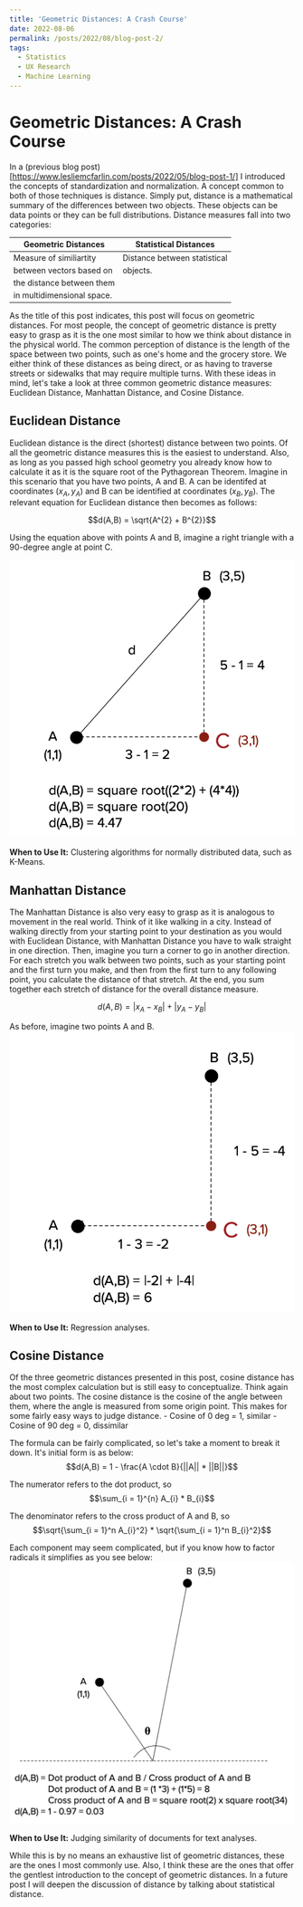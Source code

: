 ```yaml
---
title: 'Geometric Distances: A Crash Course'
date: 2022-08-06
permalink: /posts/2022/08/blog-post-2/
tags:
  - Statistics
  - UX Research
  - Machine Learning
---
```


# Geometric Distances: A Crash Course

In a (previous blog post)[https://www.lesliemcfarlin.com/posts/2022/05/blog-post-1/] I introduced the concepts of standardization and normalization. A concept common to both of those techniques is distance. Simply put, distance is a mathematical summary of the differences between two objects. These objects can be data points or they can be full distributions. Distance measures fall into two categories:

|     Geometric Distances    |     Statistical Distances     |
 ----------------------------|-------------------------------
 Measure of similiartity     | Distance between statistical  
 between vectors based on    | objects.                      
 the distance between them   |                               
 in multidimensional space.  |                               


As the title of this post indicates, this post will focus on geometric distances. For most people, the concept of geometric distance is pretty easy to grasp as it is the one most similar to how we think about distance in the physical world. The common perception of distance is the length of the space between two points, such as one's home and the grocery store. We either think of these distances as being direct, or as having to traverse streets or sidewalks that may require multiple turns. With these ideas in mind, let's take a look at three common geometric distance measures: Euclidean Distance, Manhattan Distance, and Cosine Distance.

## Euclidean Distance
Euclidean distance is the direct (shortest) distance between two points. Of all the geometric distance measures this is the easiest to understand. Also, as long as you passed high school geometry you already know how to calculate it as it is the square root of the Pythagorean Theorem. Imagine in this scenario that you have two points, A and B. A can be identifed at coordinates $(x_{A}, y_{A})$ and B can be identified at coordinates $(x_{B}, y_{B})$. The relevant equation for Euclidean distance then becomes as follows:

$$d(A,B) = \sqrt{A^{2} + B^{2}}$$

Using the equation above with points A and B, imagine a right triangle with a 90-degree angle at point C.

![Euclidean Distance Example](https://github.com/lammypi/lammypi.github.io/blob/master/images/euclidean_distance2.png)

__When to Use It:__ Clustering algorithms for normally distributed data, such as K-Means.

## Manhattan Distance
The Manhattan Distance is also very easy to grasp as it is analogous to movement in the real world. Think of it like walking in a city. Instead of walking directly from your starting point to your destination as you would with Euclidean Distance, with Manhattan Distance you have to walk straight in one direction. Then, imagine you turn a corner to go in another direction. For each stretch you walk between two points, such as your starting point and the first turn you make, and then from the first turn to any following point, you calculate the distance of that stretch. At the end, you sum together each stretch of distance for the overall distance measure.

$$d(A,B) = |x_{A} - x_{B}| + |y_{A} - y_{B}|$$

As before, imagine two points A and B.
![Manhattan Distance Example](https://github.com/lammypi/lammypi.github.io/blob/master/images/manhattan_distance.png)

__When to Use It:__ Regression analyses.

## Cosine Distance
Of the three geometric distances presented in this post, cosine distance has the most complex calculation but is still easy to conceptualize. Think again about two points. The cosine distance is the cosine of the angle between them, where the angle is measured from some origin point. This makes for some fairly easy ways to judge distance. 
			- Cosine of 0 deg = 1, similar
			- Cosine of 90 deg = 0, dissimilar
      
 The formula can be fairly complicated, so let's take a moment to break it down. It's initial form is as below:
 $$d(A,B) = 1 - \frac{A \cdot B}{||A|| * ||B||}$$
 
 The numerator refers to the dot product, so $$\sum_{i = 1}^{n} A_{i} * B_{i}$$
 
 The denominator refers to the cross product of A and B, so  $$\sqrt{\sum_{i = 1}^n A_{i}^2} * \sqrt{\sum_{i = 1}^n B_{i}^2}$$
 
 Each component may seem complicated, but if you know how to factor radicals it simplifies as you see below:
 ![Cosine Distance Example](https://github.com/lammypi/lammypi.github.io/blob/master/images/cosine_distance.png)
 
 __When to Use It:__ Judging similarity of documents for text analyses.
 
While this is by no means an exhaustive list of geometric distances, these are the ones I most commonly use. Also, I think these are the ones that offer the gentlest introduction to the concept of geometric distances. In a future post I will deepen the discussion of distance by talking about statistical distance.
